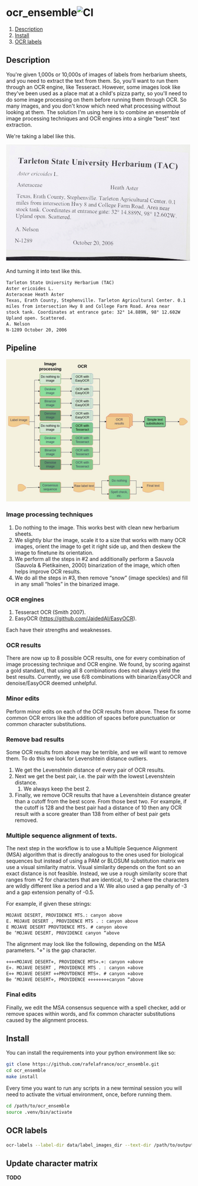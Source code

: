 # ocr_ensemble![CI](https://github.com/rafelafrance/ocr_ensemble/workflows/CI/badge.svg)

1. [Description](#Description)
2. [Install](#Install)
3. [OCR labels](#OCR-labels)

## Description

You're given 1,000s or 10,000s of images of labels from herbarium sheets, and you need to extract the text from them. So, you'll want to run them through an OCR engine, like Tesseract. However, some images look like they've been used as a place mat at a child's pizza party, so you'll need to do some image processing on them before running them through OCR. So many images, and you don't know which need what processing without looking at them. The solution I'm using here is to combine an ensemble of image processing techniques and OCR engines into a single "best" text extraction.

We're taking a label like this.

[<img src="assets/label.png" width="500" />](assets/label.png)

And turning it into text like this.

```
Tarleton State University Herbarium (TAC)
Aster ericoides L.
Asteraceae Heath Aster
Texas, Erath County, Stephenville. Tarleton Agricultural Center. 0.1
miles from intersection Hwy 8 and College Farm Road. Area near
stock tank. Coordinates at entrance gate: 32° 14.889N, 98° 12.602W
Upland open. Scattered.
A. Nelson
N-1289 October 20, 2006
```

## Pipeline

[<img src="assets/ocr_flow.jpg" width="500" />](assets/ocr_flow.jpg)

### Image processing techniques

1. Do nothing to the image. This works best with clean new herbarium sheets.
2. We slightly blur the image, scale it to a size that works with many OCR images, orient the image to get it right side up, and then deskew the image to finetune its orientation.
3. We perform all the steps in #2 and additionally perform a Sauvola (Sauvola & Pietikainen, 2000) binarization of the image, which often helps improve OCR results.
4. We do all the steps in #3, then remove “snow” (image speckles) and fill in any small “holes” in the binarized image.

### OCR engines

1. Tesseract OCR (Smith 2007).
2. EasyOCR (https://github.com/JaidedAI/EasyOCR).

Each have their strengths and weaknesses.

### OCR results

There are now up to 8 possible OCR results, one for every combination of image processing technique and OCR engine. We found, by scoring against a gold standard, that using all 8 combinations does not always yield the best results. Currently, we use 6/8 combinations with binarize/EasyOCR and denoise/EasyOCR deemed unhelpful.

### Minor edits

Perform minor edits on each of the OCR results from above. These fix some common OCR errors like the addition of spaces before punctuation or common character substitutions.

### Remove bad results

Some OCR results from above may be terrible, and we will want to remove them. To do this we look for Levenshtein distance outliers.
1. We get the Levenshtein distance of every pair of OCR results.
2. Next we get the best pair, i.e. the pair with the lowest Levenshtein distance.
   1. We always keep the best 2.
3. Finally, we remove OCR results that have a Levenshtein distance greater than a cutoff from the best score. From those best two. For example, if the cutoff is 128 and the best pair had a distance of 10 then any OCR result with a score greater than 138 from either of best pair gets removed.

### Multiple sequence alignment of texts.

The next step in the workflow is to use a Multiple Sequence Alignment (MSA) algorithm that is directly analogous to the ones used for biological sequences but instead of using a PAM or BLOSUM substitution matrix we use a visual similarity matrix. Visual similarity depends on the font so an exact distance is not feasible. Instead, we use a rough similarity score that ranges from +2 for characters that are identical, to -2 where the characters are wildly different like a period and a W. We also used a gap penalty of -3 and a gap extension penalty of -0.5.

For example, if given these strings:

```
MOJAVE DESERT, PROVIDENCE MTS.: canyon above
E. MOJAVE DESERT , PROVIDENCE MTS . : canyon above
E MOJAVE DESERT PROVTDENCE MTS. # canyon above
Be ‘MOJAVE DESERT, PROVIDENCE canyon “above
```

The alignment may look like the following, depending on the MSA parameters. "⋄" is the gap character.

```
⋄⋄⋄⋄MOJAVE DESERT⋄, PROVIDENCE MTS⋄.⋄: canyon ⋄above
E⋄. MOJAVE DESERT , PROVIDENCE MTS . : canyon ⋄above
E⋄⋄ MOJAVE DESERT ⋄⋄PROVTDENCE MTS⋄. # canyon ⋄above
Be ‘MOJAVE DESERT⋄, PROVIDENCE ⋄⋄⋄⋄⋄⋄⋄⋄canyon “above
```

### Final edits

Finally, we edit the MSA consensus sequence with a spell checker, add or remove spaces within words, and fix common character substitutions caused by the alignment process.

## Install
You can install the requirements into your python environment like so:

```bash
git clone https://github.com/rafelafrance/ocr_ensemble.git
cd ocr_ensemble
make install
```

Every time you want to run any scripts in a new terminal session you will need to activate the virtual environment, once, before running them.

```bash
cd /path/to/ocr_ensemble
source .venv/bin/activate
```

## OCR labels

```bash
ocr-labels --label-dir data/label_images_dir --text-dir /path/to/output_text_dir -RrDdbnPp
```

## Update character matrix

**TODO**
